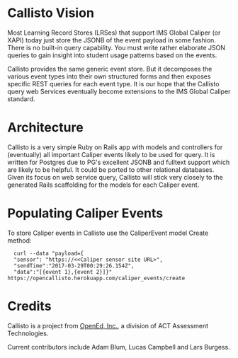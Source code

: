 # Callisto Vision

Most Learning Record Stores (LRSes) that support IMS Global Caliper (or XAPI) today
just store the JSONB of the event payload in some fashion.  There is no built-in
query capability. You must write rather elaborate JSON queries to gain insight
into student usage patterns based on the events.  

Callisto provides the same generic event store. But it decomposes the various
event types into their own structured forms and then exposes specific REST
queries for each event type. It is our hope that the Callisto query web Services
eventually become extensions to the IMS Global Caliper standard. 

# Architecture

Callisto is a very simple Ruby on Rails app with models and controllers for (eventually)
all important Caliper events likely to be used for query.  It is written for Postgres
due to PG's excellent JSONB and fulltext support which are likely to be helpful.
It could be ported to other relational databases.  Given its focus on web service query,
Callisto will stick very closely to the generated Rails scaffolding for the models for each Caliper event. 

# Populating Caliper Events

To store Caliper events in Callisto use the CaliperEvent model Create method: 

```
  curl --data "payload={
  "sensor": "https://<<Caliper sensor site URL>",
  "sendTime":"2017-03-29T00:29:26.154Z",
  "data":"[{event 1},{event 2}]}" https://opencallisto.herokuapp.com/caliper_events/create
```

# Credits

Callisto is a project from [OpenEd, Inc.](http://www.opened.com), a division of ACT Assessment Technologies.

Current contributors include Adam Blum, Lucas Campbell and Lars Burgess.
